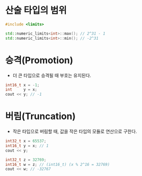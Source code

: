# 산술 타입의 범위
```cpp
#include <limits>

std::numeric_limits<int>::max(); // 2^31 - 1
std::numeric_limits<int>::min(); // -2^31
```

# 승격(Promotion)
- 더 큰 타입으로 승격될 때 부호는 유지된다.
```cpp
int16_t x = -1;
int     y = x;
cout << y; // -1
```

# 버림(Truncation)
- 작은 타입으로 버림할 때, 값을 작은 타입의 모듈로 연산으로 구한다.
```cpp
int32_t x = 65537;
int16_t y = x; // 1
cout << y;

int32_t z = 32769;
int16_t w = z; // (int16_t) (x % 2^16 = 32769)
cout << w; // -32767
```

